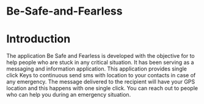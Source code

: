 # Be-Safe-and-Fearless

# Introduction

The application Be Safe and Fearless is developed with the objective for to help people who are stuck in any critical situation. It has been serving as a messaging and information application. This application provides single click Keys to continuous send sms with location to your contacts in case of any emergency. The message delivered to the recipient will have your GPS location and this happens with one single click. You can reach out to people who can help you during an emergency situation.
